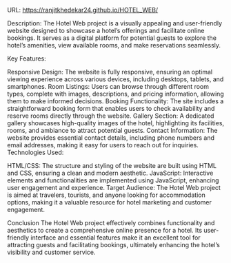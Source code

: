 URL: https://ranjitkhedekar24.github.io/HOTEL_WEB/

Description: The Hotel Web project is a visually appealing and user-friendly website designed to showcase a hotel’s offerings and facilitate online bookings. It serves as a digital platform for potential guests to explore the hotel’s amenities, view available rooms, and make reservations seamlessly.

Key Features:

Responsive Design: The website is fully responsive, ensuring an optimal viewing experience across various devices, including desktops, tablets, and smartphones.
Room Listings: Users can browse through different room types, complete with images, descriptions, and pricing information, allowing them to make informed decisions.
Booking Functionality: The site includes a straightforward booking form that enables users to check availability and reserve rooms directly through the website.
Gallery Section: A dedicated gallery showcases high-quality images of the hotel, highlighting its facilities, rooms, and ambiance to attract potential guests.
Contact Information: The website provides essential contact details, including phone numbers and email addresses, making it easy for users to reach out for inquiries.
Technologies Used:

HTML/CSS: The structure and styling of the website are built using HTML and CSS, ensuring a clean and modern aesthetic.
JavaScript: Interactive elements and functionalities are implemented using JavaScript, enhancing user engagement and experience.
Target Audience: The Hotel Web project is aimed at travelers, tourists, and anyone looking for accommodation options, making it a valuable resource for hotel marketing and customer engagement.

Conclusion
The Hotel Web project effectively combines functionality and aesthetics to create a comprehensive online presence for a hotel. Its user-friendly interface and essential features make it an excellent tool for attracting guests and facilitating bookings, ultimately enhancing the hotel’s visibility and customer service.
